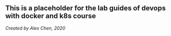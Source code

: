 ## This is a placeholder for the lab guides of devops with docker and k8s course

_Created by Alex Chen, 2020_
